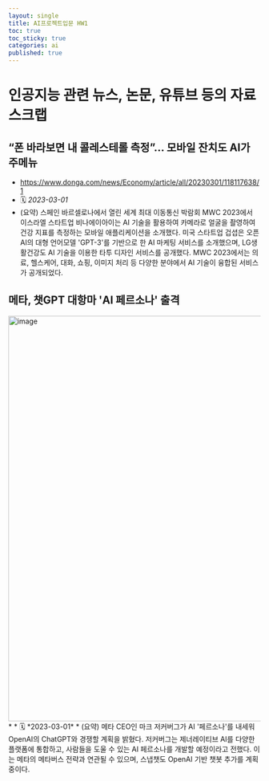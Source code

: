 ```yaml
---
layout: single
title: AI프로젝트입문 HW1
toc: true
toc_sticky: true
categories: ai
published: true
---
```


# 인공지능 관련 뉴스, 논문, 유튜브 등의 자료 스크랩

## “폰 바라보면 내 콜레스테롤 측정”… 모바일 잔치도 AI가 주메뉴
* <https://www.donga.com/news/Economy/article/all/20230301/118117638/1>
* 🗓️ *2023-03-01*
* (요약) 스페인 바르셀로나에서 열린 세계 최대 이동통신 박람회 MWC 2023에서 이스라엘 스타트업 비나에이아이는 AI 기술을 활용하여 카메라로 얼굴을 촬영하여 건강 지표를 측정하는 모바일 애플리케이션을 소개했다. 미국 스타트업 겁셥은 오픈AI의 대형 언어모델 'GPT-3'를 기반으로 한 AI 마케팅 서비스를 소개했으며, LG생활건강도 AI 기술을 이용한 타투 디자인 서비스를 공개했다. MWC 2023에서는 의료, 헬스케어, 대화, 쇼핑, 이미지 처리 등 다양한 분야에서 AI 기술이 융합된 서비스가 공개되었다.

## 메타, 챗GPT 대항마 'AI 페르소나' 출격
<img width="808" alt="image" src="https://user-images.githubusercontent.com/63464299/222047265-595c0c0b-6705-43b5-a6fe-3067801e81b6.png">
* <http://www.fortunekorea.co.kr/news/articleView.html?idxno=26525>
* 🗓️ *2023-03-01*
* (요약) 메타 CEO인 마크 저커버그가 AI '페르소나'를 내세워 OpenAI의 ChatGPT와 경쟁할 계획을 밝혔다. 저커버그는 제너레이티브 AI를 다양한 플랫폼에 통합하고, 사람들을 도울 수 있는 AI 페르소나를 개발할 예정이라고 전했다. 이는 메타의 메타버스 전략과 연관될 수 있으며, 스냅챗도 OpenAI 기반 챗봇 추가를 계획 중이다.
